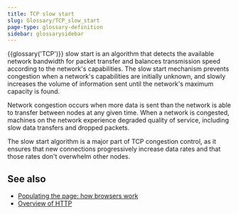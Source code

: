 ```yaml
---
title: TCP slow start
slug: Glossary/TCP_slow_start
page-type: glossary-definition
sidebar: glossarysidebar
---
```


{{glossary('TCP')}} slow start is an algorithm that detects the available network bandwidth for packet transfer and balances transmission speed according to the network's capabilities.
The slow start mechanism prevents congestion when a network's capabilities are initially unknown, and slowly increases the volume of information sent until the network's maximum capacity is found.

Network congestion occurs when more data is sent than the network is able to transfer between nodes at any given time.
When a network is congested, machines on the network experience degraded quality of service, including slow data transfers and dropped packets.

The slow start algorithm is a major part of TCP congestion control, as it ensures that new connections progressively increase data rates and that those rates don't overwhelm other nodes.

## See also

- [Populating the page: how browsers work](/en-US/docs/Web/Performance/Guides/How_browsers_work)
- [Overview of HTTP](/en-US/docs/Web/HTTP/Guides/Overview)

